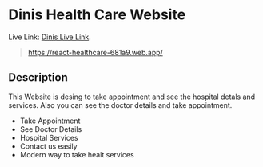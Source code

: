 # Dinis Health Care Website

Live Link: [Dinis Live Link](https://react-healthcare-681a9.web.app/).
> https://react-healthcare-681a9.web.app/

## Description

This Website is desing to take appointment and see the hospital detals and services. Also you can see the doctor details and take appointment.

- Take Appointment
- See Doctor Details
- Hospital Services
- Contact us easily
- Modern way to take healt services
